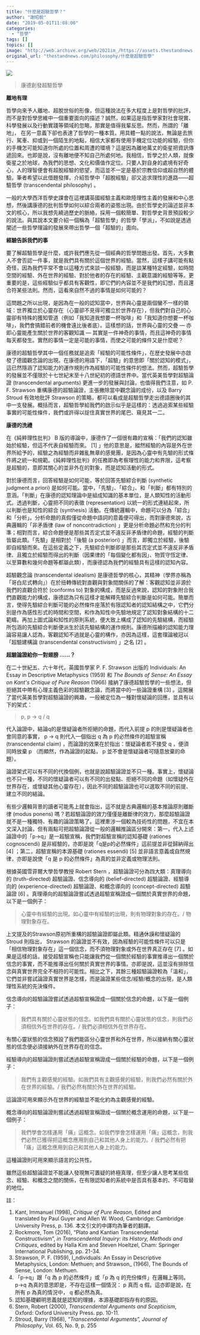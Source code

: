 ```yaml
---
title: "什麼是超驗哲學？"
author: "謝昭銳"
date: "2019-05-01T11:08:00"
categories:
  - "哲學"
tags: []
topics: []
image: "http://web.archive.org/web/2021im_/https://assets.thestandnews.com/media/photos/Screen20Shot202019-05-0120at2011.32.5720AM_9Xe22.png"
original_url: "thestandnews.com/philosophy/什麼是超驗哲學"
---
```

![](http://web.archive.org/web/2021im_/https://assets.thestandnews.com/media/photos/Screen20Shot202019-05-0120at2011.32.5720AM_9Xe22.png)
> 康德創發超驗哲學

**離地有理**

哲學向來予人離地、超脫世俗的形像，但這種說法在多大程度上是對哲學的批評，而不是對哲學思維中一個重要面向的描述？誠然，如果這是指哲學家對社會現實、科學發展以及行動實踐等領域的忽略，那實是值得我輩反思。然而，所謂的「離地」， 在另一意義下卻也表達了哲學的一種本質。用具體一點的說法，無論是去旅行、駕車、抑或到一個陌生的地點，相信大家都有使用手機定位功能的經驗，但你的手機怎可能知道你所處的位置和周遭的環境？這是因為離地萬丈的衛星把資訊傳遞回來。也即是說，沒有離地便不知自己所處何地。我相信，哲學之於人類，就像衛星之於地球，為我們的思想、文化和價值作定位。只要人對自身的處境有好奇心，人的理智便會有超脫經驗的慾望，而這並不一定是基於宗教信仰或超自然的體驗。筆者希望以此借題發揮，介紹哲學中「超脫經驗」卻又追求理性的進路——超驗哲學 (transcendental philosophy) 。

一般的大學西洋哲學史課會在這裡講英國經驗主義和歐陸理性主義的發展和中心思想，然後講康德的批判哲學如何以綜合兩者的姿態出現。由於哲學史的論述並非本文的核心，所以我想先繞過歷史的脈絡，採用一個較簡單、對哲學史背景預設較少的說法。與其說本文要介紹一個稱為「超驗哲學」的哲學「學派」，不如說是透過闡述一些哲學理論的發展來帶出哲學一個「超驗的」面向。

**經驗告訴我們的事**

要了解超驗哲學是什麼，或許我們應先從一個經典的哲學問題出發。首先，大多數人不會否認一件事，就是我們具有關於這個世界的經驗。當然，這樣子講可能有點奇怪，因為我們平常不會以這種方式來談一般經驗，而是談某種特定經驗，如時間空間的經驗、外在世界的經驗、對於他者的存在的經驗、主觀意識的經驗等等。更重要的是，這些經驗似乎都具有客觀性，即它們的內容並不是我們的幻想，而且還合符某些法則。然而，這看來自然不過的事情是如何可能的？

這問題之所以出現，是因為在一般的認知當中，世界與心靈是兩個蠻不一樣的領域：世界獨立於心靈存在（心靈卻不見得可獨立於世界存在），但我們對自己的心靈卻有特殊的獲知管道（例如「我知道我想要一杯咖啡」和「我知道你想要一杯咖啡」，我們會搞錯前者的機會遠比後者底）。這樣想的話，世界與心靈的交疊 — 亦即心靈能產生關於世界的客觀知識 — 其實是一件神奇的事情，而且這神奇的事情每天都發生。實然的事情一定是可能的事情，而使之可能的條件又是什麼呢？

康德的超驗哲學其中一個任務就是追索「經驗的可能性條件」，在歴史發展中亦啟發了德國觀念論的出現。在康德的用語下，「超驗」的意思即「關於認知的模式」，這已然隱涵了認知能力的運作規則作為經驗的可能性條件的想法。然而，超驗哲學的發展並不僅限於十七世紀末至十八世紀初的德語世界中。當代英美哲學對超驗論證 (transcendental arguments) 更進一步的發展與討論，也值得我們注意，如 P. F. Strawson 重構康德的超驗論證，主張撇除當中觀念論的成份，以及 Barry Stroud 有效地批評 Strawson 的策略，都可以看成是超驗哲學走出德語圈後的其中一支發展。概括而言，超驗哲學給我們的啟示似乎是這樣的：透過追索某些經驗事實的可能性條件，我們或許得以捉住真實世界的尾巴、窺見其一二。

**康德的洗禮**

在《純粹理性批判》 B 版的導論中，康德作了一個很有趣的宣稱：「我們的認知雖始於經驗，但這不代表自經驗而來。 \[1\] 」他的意思是，縱然經驗的內容是外在世界所給予的，經驗之為經驗而非雜亂無章的感覺團，是因為心靈中有先驗的形式條件將之統一和規範。《純粹理性批判》的任務即為考察理性的能力和界限，這考察是超驗的，意即其關心的並非外在的對象，而是認知活動的形式。

對於康德而言，回答經驗是如何可能，等於回答先驗綜合判斷 (synthetic judgment a priori) 是如何可能。當中，「先驗」、「綜合」、和「判斷」都有特別的意涵。「判斷」在康德的認知理論中是組成知識的基本單位，是人類知性的活動形式。透過判斷，心靈把不同的表徵 (representation) 以統一的形式連結起來，所以判斷也是知性的綜合 (synthesis) 活動。在傳統邏輯中，命題可以分為「綜合」和「分析」。分析命題的真假僅從命題中語詞的意義便可得出，而對康德來說，古典邏輯的「非矛盾律 (law of noncontradiction) 」更是分析命題必然和充分的判準；相對而言，綜合命題便是那些其否定式並不違反非矛盾律的命題，經驗的判斷皆屬此類。「先驗」是相對於「後驗 (a posteriori) 」而言，即獨立於經驗，後驗即自經驗而來。在這些定義之下，先驗綜合判斷即是那些其否定式並不違反非矛盾律、且獨立於經驗而得出的判斷（因果律的「每個變化都有因」、物質守恆定律、以至算數和幾何命題等都屬此類），而康德認為我們的經驗具有這樣的認知內容。

超驗觀念論 (transcendental idealism) 是康德哲學的核心，其精神（學界亦稱為「哥白尼式轉向」）在於扭轉傳統對直觀與對象間關係的了解：客觀認知並非源於我們的直觀合符於 (conforms to) 對象的構成，而是反過來說，認知的對象附合我們直觀能力的構成，康德認為只有這樣才能解釋先驗綜合判斷是如何可能。簡單而言，使得先驗綜合判斷可能的必然條件座落於有限認知者的認知結構之中，它們分別是作為感性形式的時間和空間，和作為知性中先驗地規定了認知對象結構的十二範疇。再加上圖式論和知性的原則系統，便大致上構成了認知的先驗結構，而經驗所包涵的先驗綜合判斷便派生於該先驗結構的運作規則。康德所描繪的認知能力理論容易讓人認為，客觀認知不過就是心靈的構作，亦因為這樣，這套理論被冠以「超驗建構論 (transcendental constructivism) 」之名 \[2\] 。

**超驗論證給你一對翅膀 ……？**

在二十世紀五、六十年代，英國哲學家 P. F. Strawson 出版的 Individuals: An Essay in Descriptive Metaphysics (1959) 和 _The Bounds of Sense: An Essay on Kant's Critique of Pure Reason_ (1966) 接納了康德超驗哲學的一些想法，但拒絕其中帶有心理主義色彩的超驗觀念論，而將當中的一些論證重構 \[3\] 。這開展了當代英美哲學對超驗論證的興趣，一般被定位為一種對懷疑論的回應，並具有以下的架式：

> p, p → q / q

代入論證中，結論q的是懷疑論者所拒絕的命題，而代入前提 p 的則是懷疑論者也會同意的事實， p → q 則代入一個指出 q 為 p 的必然條件的超驗宣稱 (transcendental claim) ，而論證的效果在於指出：懷疑論者若不接受 q ，便須同時放棄 p （而顯然，作為論證的起點， p 並不會是懷疑論者可隨意放棄的命題）。

論證架式可以有不同的代換個例，也就是說超驗論證並不只一種。事實上，懷疑論也不只一種，不同的懷疑論者可以有不同的出發點、拒絕不同的命題（如懷疑外在世界存在，或懷疑其他心靈存在），因此不同的超驗論證也可以選取不同的前提、建立不同的結論。

有些少邏輯背景的讀者可能馬上就會指出，這不就是古典邏輯的基本推論原則離斷律 (modus ponens) 嗎？若超驗論證的效力僅僅是離斷律的效力，那麼超驗論證就不是一種獨特、有趣的論證策略了。這裡牽涉一個較為技術性的問題，不宜在本文深入討論，但有兩點可把超驗論證從一般的邏輯推論區分開來：第一，代入上述論證中的「p→q」是一超驗宣稱，我們對超驗宣稱的認知基礎 (rationes cognoscendi) 是非經驗的，亦即是說「q是p的必然條件」這前提並非從歸納得出 \[4\] ；第二，超驗宣稱的本源基礎 (rationes essendi) \[5\] 並非語言意義或自然規律，亦即是說使「q 是 p 的必然條件」為真的並非定義或物理法則。

根據英國雪菲爾大學哲學教授 Robert Stern ，超驗論證可分為四大類：真理導向的 (truth-directed) 超驗論證、信念導向的 (belief-directed) 超驗論證、經驗導向的 (experience-directed) 超驗論證、和概念導向的 (concept-directed) 超驗論證 \[6\] 。真理導向的超驗論證嘗試透過超驗宣稱證成一個關於真實世界的命題，以下是一個例子：

> 心靈中有經驗的出現。如心靈中有經驗的出現，則有物理對象的存在。/ 物理對象存在。

上文提及的Strawson原初所重構的超驗論證即屬此類。精通休謨和懷疑論的 Stroud 則指出， Strawson 的論證並不有效，因為經驗的可能性條件可以只是「相信物理對象存在」這一個信念，而不須物理對象或外在世界真正存在 \[7\] 。如果是這樣的話，接受超驗宣稱也只能讓我們從一個關於經驗的事實推導出一個關於信念的事實，而不能推導出任何關於真實世界的事情。亦即是說，這並沒有排除信念與真實世界完全不相符的可能性。相比之下，其餘三種超驗論證較為「溫和」，它們並非嘗試論證真實世界是怎樣，而是論證某些信念/經驗/概念的出現，是人類理性系統的先決條件。

信念導向的超驗論證嘗試透過超驗宣稱證成一個關於信念的命題，以下是一個例子：

> 我們具有關於心靈狀態的信念。如我們具有關於心靈狀態的信念，則我們必須相信外在世界的存在。/ 我們必須相信外在世界存在。

有關心靈狀態的信念預設了我們能區分心靈世界和外在世界，所以接納有關心靈狀態的信念便必須接納外在世界存在的信念。

經驗導向的超驗論證則嘗試透過超驗宣稱證成一個關於經驗的命題，以下是一個例子：

> 我們有主觀感覺的經驗。如我們具有主觀感覺的經驗，則我們必然有關於外在世界的經驗。/ 我們必然有關於外在世界的經驗。

這論證可用來顯示外在世界的經驗並不能化約為主觀感覺的經驗。

概念導向的超驗論證則嘗試透過超驗宣稱證成一個關於概念運用的命題，以下是一個例子：

> 我們學會怎樣運用「痛」這概念。如我們學會怎樣運用「痛」這概念，則我們必然已獲得把這概念應用到自己和其他人身上的能力。/ 我們必然有把「痛」這概念應用到自己和其他人身上的能力。

這種論證則可用來顯示語言的公共性。

雖然這些超驗論證並不能讓人發現無可置疑的終極真理，但至少讓人思考某些信念、經驗、和概念之間的關係，在有限認知者的系統中是否具有基本的、不可取替的地位。

註：

1.  Kant, Immanuel (1998), _Critique of Pure Reason_, Edited and translated by Paul Guyer and Allen W. Wood, Cambridge: Cambridge University Press, p. 136. 本文引文的中譯均為筆者的翻譯。
2.  Rockmore, Tom (2016), “Plato and Kantian Transcendental Constructivism”, _in Transcendental Inquiry: its History, Methods and Critiques_, edited by Halla Kim and Steven Hoeltzel, Cham: Springer International Publishing, pp. 21-34.
3.  Strawson, P. F. (1959), I_ndividuals: An Essay in Descriptive Metaphysics, London: Methuen; and Strawson_ (1966), The Bounds of Sense, London: Methuen.
4.  「p→q」跟「q 為 p 的必然條件」或「p 為 q 的充份條件」在邏輯上等同。 p→q 為真的意思即是，不存在這樣一個情況： p 真而 q 假。這亦即是說，在所有 p 為真的情況中， q 都必然為真。
5.  認知基礎顧明思義就是認知的理據，本源基礎即指存有的原因。
6.  Stern, Robert (2000), _Transcendental Arguments and Scepticism_, Oxford: Oxford University Press. pp. 10-11.
7.  Stroud, Barry (1968), _“Transcendental Arguments”, Journal of Philosophy_, Vol. 65, No. 9, p. 255